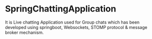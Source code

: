 # SpringChattingApplication

It is Live chatting Application used for Group chats which has been developed using springboot, Websockets, STOMP protocol & message broker mechanism.
